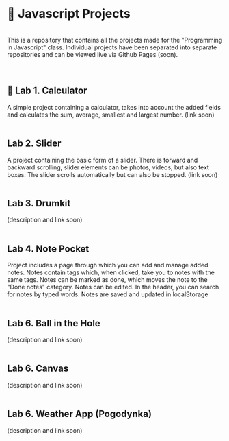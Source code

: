 <br />

# 🚀 Javascript Projects
<br />
This is a repository that contains all the projects made for the "Programming in Javascript" class. Individual projects have been separated into separate repositories and can be viewed live via Github Pages (soon).
<br />
<br />
<br />

## 🧮&nbsp;Lab 1. Calculator 

A simple project containing a calculator, takes into account the added fields and calculates the sum, average, smallest and largest number.
(link soon)
<br />
<br />
## Lab 2. Slider 

A project containing the basic form of a slider. There is forward and backward scrolling, slider elements can be photos, videos, but also text boxes. The slider scrolls automatically but can also be stopped.
(link soon)
<br />
<br />
## Lab 3. Drumkit 

(description and link soon)
<br />
<br />
## Lab 4. Note Pocket 

Project includes a page through which you can add and manage added notes. Notes contain tags which, when clicked, take you to notes with the same tags. Notes can be marked as done, which moves the note to the "Done notes" category. Notes can be edited. In the header, you can search for notes by typed words. Notes are saved and updated in localStorage
<br />
<br />
## Lab 6. Ball in the Hole

(description and link soon)
<br />
<br />
## Lab 6. Canvas 

(description and link soon)
<br />
<br />
## Lab 6. Weather App (Pogodynka)

(description and link soon)

